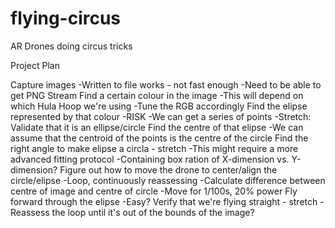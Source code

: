 flying-circus
=============

AR Drones doing circus tricks

Project Plan

Capture images
	-Written to file works - not fast enough
	-Need to be able to get PNG Stream
Find a certain colour in the image
	-This will depend on which Hula Hoop we're using
	-Tune the RGB accordingly
Find the elipse represented by that colour
	-RISK
	-We can get a series of points
	-Stretch: Validate that it is an ellipse/circle
Find the centre of that elipse
	-We can assume that the centroid of the points is the centre of the circle
Find the right angle to make elipse a circla - stretch
	-This might require a more advanced fitting protocol
	-Containing box ration of X-dimension vs. Y-dimension?
Figure out how to move the drone to center/align the circle/elipse
	-Loop, continuously reassessing
	-Calculate difference between centre of image and centre of circle
	-Move for 1/100s, 20% power
Fly forward through the elipse
	-Easy?
Verify that we're flying straight - stretch
	-Reassess the loop until it's out of the bounds of the image?

